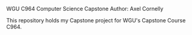 WGU C964 Computer Science Capstone
Author: Axel Cornelly

This repository holds my Capstone project for WGU's Capstone Course C964.
